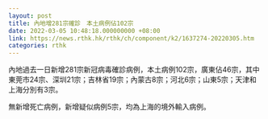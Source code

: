 ```yaml
---
layout: post
title: 內地增281宗確診　本土病例佔102宗
date: 2022-03-05 10:48:18.000000000 +08:00
link: https://news.rthk.hk/rthk/ch/component/k2/1637274-20220305.htm
categories: rthk
---
```


內地過去一日新增281宗新冠病毒確診病例，本土病例102宗，廣東佔46宗，其中東莞市24宗、深圳21宗；吉林省19宗；內蒙古8宗；河北6宗；山東5宗；天津和上海分別有3宗。

無新增死亡病例，新增疑似病例5宗，均為上海的境外輸入病例。
